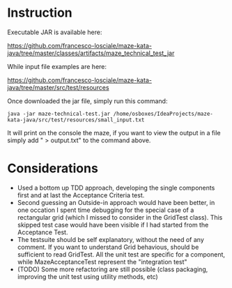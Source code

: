 # Instruction 

Executable JAR is available here: 

https://github.com/francesco-losciale/maze-kata-java/tree/master/classes/artifacts/maze_technical_test_jar

While input file examples are here:

https://github.com/francesco-losciale/maze-kata-java/tree/master/src/test/resources

Once downloaded the jar file, simply run this command: 

```
java -jar maze-technical-test.jar /home/osboxes/IdeaProjects/maze-kata-java/src/test/resources/small_input.txt
```

It will print on the console the maze, if you want to view the output in a file simply add " > output.txt" to the command above.


# Considerations

- Used a bottom up TDD approach, developing the single components first and at last the Acceptance Criteria test. 
- Second guessing an Outside-in approach would have been better, in one occation I spent time debugging for the special case of a rectangular grid (which I missed to consider in the GridTest class). This skipped test case would have been visible if I had started from the Acceptance Test. 
- The testsuite should be self explanatory, without the need of any comment. If you want to understand Grid behavious, should be sufficient to read GridTest. All the unit test are specific for a component, while MazeAcceptanceTest represent the "integration test" 
- (TODO) Some more refactoring are still possible (class packaging, improving the unit test using utility methods, etc)
